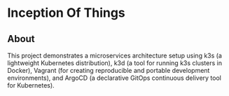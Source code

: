 # Inception Of Things


## About <a name = "about"></a>

This project demonstrates a microservices architecture setup using k3s (a lightweight Kubernetes distribution), k3d (a tool for running k3s clusters in Docker), Vagrant (for creating reproducible and portable development environments), and ArgoCD (a declarative GitOps continuous delivery tool for Kubernetes).
